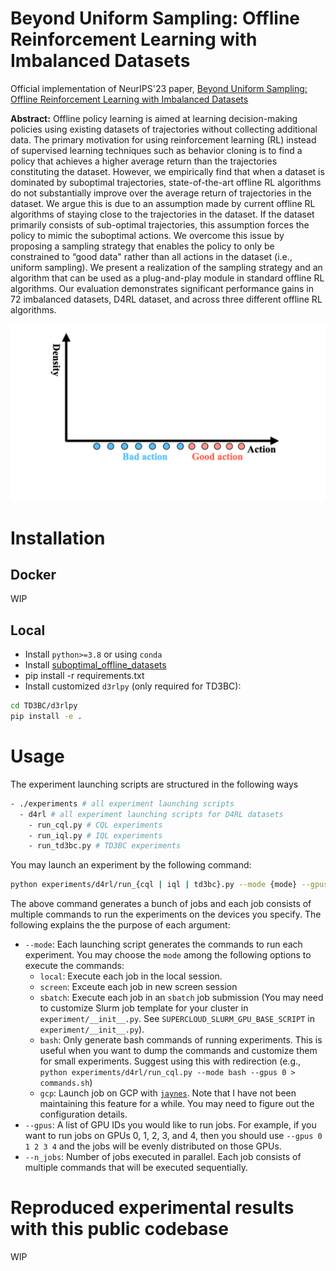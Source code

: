 # Beyond Uniform Sampling: Offline Reinforcement Learning with Imbalanced Datasets
Official implementation of NeurIPS'23 paper, [Beyond Uniform Sampling: Offline Reinforcement Learning with Imbalanced Datasets](https://openreview.net/pdf?id=TW99HrZCJU)

**Abstract:** Offline policy learning is aimed at learning decision-making policies using existing
datasets of trajectories without collecting additional data. The primary motivation
for using reinforcement learning (RL) instead of supervised learning techniques
such as behavior cloning is to find a policy that achieves a higher average return
than the trajectories constituting the dataset. However, we empirically find that
when a dataset is dominated by suboptimal trajectories, state-of-the-art offline RL
algorithms do not substantially improve over the average return of trajectories in
the dataset. We argue this is due to an assumption made by current offline RL
algorithms of staying close to the trajectories in the dataset. If the dataset primarily
consists of sub-optimal trajectories, this assumption forces the policy to mimic the
suboptimal actions. We overcome this issue by proposing a sampling strategy that
enables the policy to only be constrained to “good data" rather than all actions in the
dataset (i.e., uniform sampling). We present a realization of the sampling strategy
and an algorithm that can be used as a plug-and-play module in standard offline
RL algorithms. Our evaluation demonstrates significant performance gains in 72
imbalanced datasets, D4RL dataset, and across three different offline RL algorithms.

![Illustration](./media/neurips23_offline_gif.gif)

# Installation

## Docker
WIP

## Local
- Install `python>=3.8` or using `conda`
- Install [suboptimal_offline_datasets](https://github.com/williamd4112/suboptimal_offline_datasets)
- pip install -r requirements.txt
- Install customized `d3rlpy` (only required for TD3BC):
```bash
cd TD3BC/d3rlpy
pip install -e .
```

# Usage
The experiment launching scripts are structured in the following ways
```bash
- ./experiments # all experiment launching scripts
  - d4rl # all experiment launching scripts for D4RL datasets
    - run_cql.py # CQL experiments
    - run_iql.py # IQL experiments
    - run_td3bc.py # TD3BC experiments
```
You may launch an experiment by the following command:
```bash
python experiments/d4rl/run_{cql | iql | td3bc}.py --mode {mode} --gpus {GPU ID list} --n_jobs {Number of parallel jobs}
```
The above command generates a bunch of jobs and each job consists of multiple commands to run the experiments on the devices you specify. 
The following explains the the purpose of each argument:
- `--mode`: Each launching script generates the commands to run each experiment. You may choose the `mode` among the following options to execute the commands:
    - `local`: Execute each job in the local session.
    - `screen`: Exceute each job in new screen session
    - `sbatch`: Execute each job in an `sbatch` job submission (You may need to customize Slurm job template for your cluster in `experiment/__init__.py`. See `SUPERCLOUD_SLURM_GPU_BASE_SCRIPT` in `experiment/__init__.py`).
    - `bash`: Only generate bash commands of running experiments. This is useful when you want to dump the commands and customize them for small experiments. Suggest using this with redirection (e.g., `python experiments/d4rl/run_cql.py --mode bash --gpus 0 > commands.sh`)
    - `gcp`: Launch job on GCP with [`jaynes`](https://github.com/geyang/jaynes-starter-kit). Note that I have not been maintaining this feature for a while. You may need to figure out the configuration details.
- `--gpus`: A list of GPU IDs you would like to run jobs. For example, if you want to run jobs on GPUs 0, 1, 2, 3, and 4, then you should use `--gpus 0 1 2 3 4` and the jobs will be evenly distributed on those GPUs.
- `--n_jobs`: Number of jobs executed in parallel. Each job consists of multiple commands that will be executed sequentially. 

# Reproduced experimental results with this public codebase
WIP

